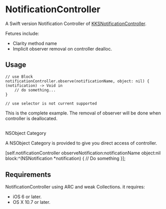 # NotificationController

A Swift version Notification Controller of [KKSNotificationController](https://github.com/kukushi/KKSNotificationController).

Fetures include:

* Clarity method name
* Implicit observer removal on controller dealloc.


## Usage

```
// use Block
notificationController.observe(notificationName, object: nil) { (notification) -> Void in
    // do something...
}

// use selector is not current supported

```

This is the complete example. The removal of observer will be done when controller is deallocated.

## 


NSObject Category

A NSObject Category is provided to give you direct access of controller.

[self.notificationController observeNotification:notificationName object:nil block:^(NSNotification *notification) {
    // Do something
}];

## Requirements

NotificationController using ARC and weak Collections. it requires:

* iOS 6 or later.
* OS X 10.7 or later.